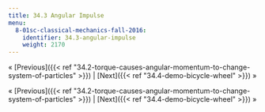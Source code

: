 ```yaml
---
title: 34.3 Angular Impulse
menu:
  8-01sc-classical-mechanics-fall-2016:
    identifier: 34.3-angular-impulse
    weight: 2170
---
```

« [Previous]({{< ref "34.2-torque-causes-angular-momentum-to-change-system-of-particles" >}}) | [Next]({{< ref "34.4-demo-bicycle-wheel" >}}) »

« [Previous]({{< ref "34.2-torque-causes-angular-momentum-to-change-system-of-particles" >}}) | [Next]({{< ref "34.4-demo-bicycle-wheel" >}}) »